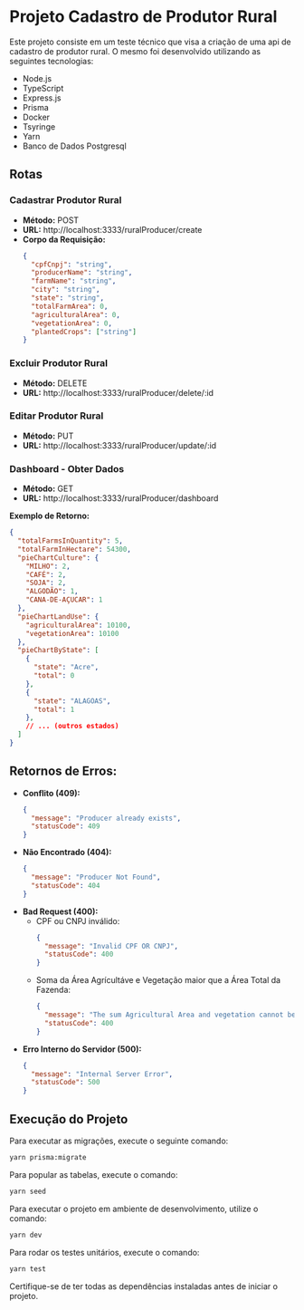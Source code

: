 # Projeto Cadastro de Produtor Rural

Este projeto consiste em um teste técnico que visa a criação de uma api de cadastro de produtor rural. O mesmo foi desenvolvido utilizando as seguintes tecnologias:

- Node.js
- TypeScript
- Express.js
- Prisma
- Docker
- Tsyringe
- Yarn
- Banco de Dados Postgresql

## Rotas

### Cadastrar Produtor Rural

- **Método:** POST
- **URL:** http://localhost:3333/ruralProducer/create
- **Corpo da Requisição:**
  ```json
  {
    "cpfCnpj": "string",
    "producerName": "string",
    "farmName": "string",
    "city": "string",
    "state": "string",
    "totalFarmArea": 0,
    "agriculturalArea": 0,
    "vegetationArea": 0,
    "plantedCrops": ["string"]
  }
  ```

### Excluir Produtor Rural

- **Método:** DELETE
- **URL:** http://localhost:3333/ruralProducer/delete/:id

### Editar Produtor Rural

- **Método:** PUT
- **URL:** http://localhost:3333/ruralProducer/update/:id

### Dashboard - Obter Dados

- **Método:** GET
- **URL:** http://localhost:3333/ruralProducer/dashboard

**Exemplo de Retorno:**
```json
{
  "totalFarmsInQuantity": 5,
  "totalFarmInHectare": 54300,
  "pieChartCulture": {
    "MILHO": 2,
    "CAFÉ": 2,
    "SOJA": 2,
    "ALGODÃO": 1,
    "CANA-DE-AÇUCAR": 1
  },
  "pieChartLandUse": {
    "agriculturalArea": 10100,
    "vegetationArea": 10100
  },
  "pieChartByState": [
    {
      "state": "Acre",
      "total": 0
    },
    {
      "state": "ALAGOAS",
      "total": 1
    },
    // ... (outros estados)
  ]
}
```

## Retornos de Erros:
  
  - **Conflito (409):**
    ```json
    {
      "message": "Producer already exists",
      "statusCode": 409
    }
    ```
  - **Não Encontrado (404):**
    ```json
    {
      "message": "Producer Not Found",
      "statusCode": 404
    }
    ```
  - **Bad Request (400):**
    - CPF ou CNPJ inválido:
      ```json
      {
        "message": "Invalid CPF OR CNPJ",
        "statusCode": 400
      }
      ```
    - Soma da Área Agrícultáve e Vegetação maior que a Área Total da Fazenda:
      ```json
      {
        "message": "The sum Agricultural Area and vegetation cannot be greater than the total area of the farm",
        "statusCode": 400
      }
      ```
  - **Erro Interno do Servidor (500):**
    ```json
    {
      "message": "Internal Server Error",
      "statusCode": 500
    }
    ```

## Execução do Projeto

Para executar as migrações, execute o seguinte comando:

```bash
yarn prisma:migrate
```

Para popular as tabelas, execute o comando:

```bash
yarn seed
```

Para executar o projeto em ambiente de desenvolvimento, utilize o comando:

```bash
yarn dev
```

Para rodar os testes unitários, execute o comando:

```bash
yarn test
```

Certifique-se de ter todas as dependências instaladas antes de iniciar o projeto.



